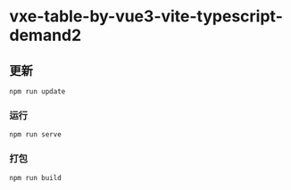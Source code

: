 # vxe-table-by-vue3-vite-typescript-demand2

## 更新
```
npm run update
```

### 运行
```
npm run serve
```

### 打包
```
npm run build
```
